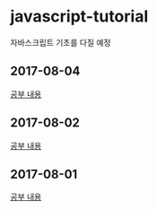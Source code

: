 # javascript-tutorial
자바스크립트 기초를 다질 예정

## 2017-08-04

[공부 내용](./4/)
## 2017-08-02

[공부 내용](./3/)
## 2017-08-01

[공부 내용](./2/)
